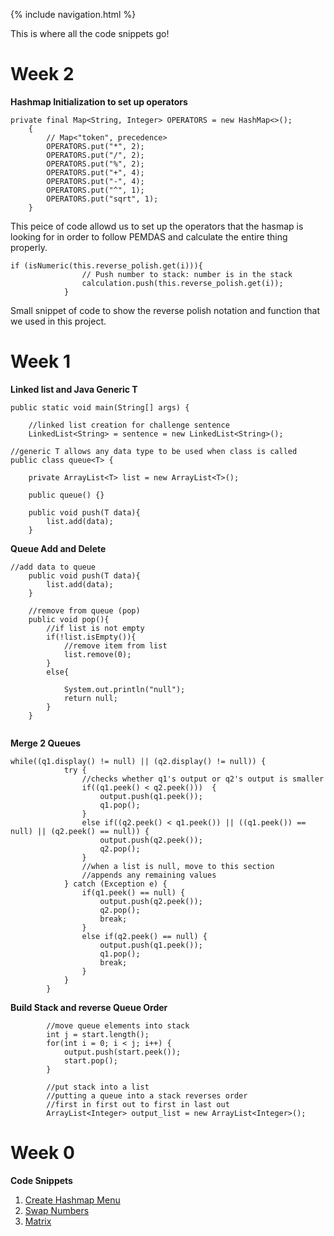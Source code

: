 {% include navigation.html %}

This is where all the code snippets go!

# Week 2

**Hashmap Initialization to set up operators**

```
private final Map<String, Integer> OPERATORS = new HashMap<>();
    {
        // Map<"token", precedence>
        OPERATORS.put("*", 2);
        OPERATORS.put("/", 2);
        OPERATORS.put("%", 2);
        OPERATORS.put("+", 4);
        OPERATORS.put("-", 4);
        OPERATORS.put("^", 1);
        OPERATORS.put("sqrt", 1);
    }
```
This peice of code allowd us to set up the operators that the hasmap is looking for in order to follow PEMDAS and calculate the entire thing properly. 

```
if (isNumeric(this.reverse_polish.get(i))){
                // Push number to stack: number is in the stack
                calculation.push(this.reverse_polish.get(i));
            }
```
Small snippet of code to show the reverse polish notation and function that we used in this project. 

# Week 1

**Linked list and Java Generic T**

```
public static void main(String[] args) {

    //linked list creation for challenge sentence
    LinkedList<String> = sentence = new LinkedList<String>();

```

```
//generic T allows any data type to be used when class is called
public class queue<T> {

    private ArrayList<T> list = new ArrayList<T>();

    public queue() {}

    public void push(T data){
        list.add(data);
    }
```

**Queue Add and Delete**

```
//add data to queue
    public void push(T data){
        list.add(data);
    }

    //remove from queue (pop)
    public void pop(){
        //if list is not empty
        if(!list.isEmpty()){
            //remove item from list
            list.remove(0);
        }
        else{

            System.out.println("null");
            return null;
        }
    }
    
```

**Merge 2 Queues**
```
while((q1.display() != null) || (q2.display() != null)) {
            try {
                //checks whether q1's output or q2's output is smaller
                if((q1.peek() < q2.peek()))  {
                    output.push(q1.peek());
                    q1.pop();
                }
                else if((q2.peek() < q1.peek()) || ((q1.peek()) == null) || (q2.peek() == null)) {
                    output.push(q2.peek());
                    q2.pop();
                }
                //when a list is null, move to this section
                //appends any remaining values
            } catch (Exception e) {
                if(q1.peek() == null) {
                    output.push(q2.peek());
                    q2.pop();
                    break;
                }
                else if(q2.peek() == null) {
                    output.push(q1.peek());
                    q1.pop();
                    break;
                }
            }
        }

```

**Build Stack and reverse Queue Order**

```
        //move queue elements into stack
        int j = start.length();
        for(int i = 0; i < j; i++) {
            output.push(start.peek());
            start.pop();
        }

        //put stack into a list
        //putting a queue into a stack reverses order
        //first in first out to first in last out
        ArrayList<Integer> output_list = new ArrayList<Integer>();
```




# Week 0

**Code Snippets**
1. [Create Hashmap Menu](https://github.com/Dubshott/ds2p2abhijayd/blob/main/menu.java)
2. [Swap Numbers](https://github.com/Dubshott/ds2p2abhijayd/blob/main/swapper.java)
3. [Matrix](https://github.com/Dubshott/ds2p2abhijayd/blob/main/matrix.java)
